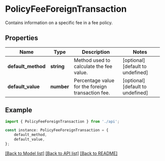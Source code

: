 # PolicyFeeForeignTransaction

Contains information on a specific fee in a fee policy.

## Properties

Name | Type | Description | Notes
------------ | ------------- | ------------- | -------------
**default_method** | **string** | Method used to calculate the fee value. | [optional] [default to undefined]
**default_value** | **number** | Percentage value for the foreign transaction fee. | [optional] [default to undefined]

## Example

```typescript
import { PolicyFeeForeignTransaction } from './api';

const instance: PolicyFeeForeignTransaction = {
    default_method,
    default_value,
};
```

[[Back to Model list]](../README.md#documentation-for-models) [[Back to API list]](../README.md#documentation-for-api-endpoints) [[Back to README]](../README.md)
